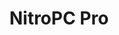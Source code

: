 ---
image: /attachment/posts/nitropc-pro.jpg
lang: en
layout: doc
permalink: /doc/certified-hardware/nitropc-pro/
redirect_to: https://doc.qubes-os.org/en/latest/user/hardware/certified-hardware/nitropc-pro.html
ref: 356
title: NitroPC Pro
---